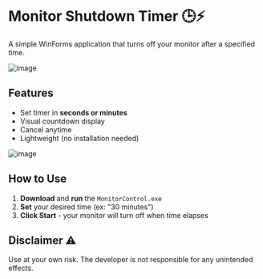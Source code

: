 # Monitor Shutdown Timer 🕒⚡

A simple WinForms application that turns off your monitor after a specified time.

![image](https://github.com/user-attachments/assets/7ae323db-f824-4a2e-8254-7466f98c60c6)


## Features 
- Set timer in **seconds or minutes**
- Visual countdown display
- Cancel anytime
- Lightweight (no installation needed)


![image](https://github.com/user-attachments/assets/b37e6ff2-c3df-43c5-a414-225b130a64a6)


## How to Use 
1. **Download** and **run** the  `MonitorControl.exe`
2. **Set** your desired time (ex: "30 minutes")
3. **Click Start** - your monitor will turn off when time elapses

## Disclaimer ⚠
Use at your own risk. The developer is not responsible for any unintended effects.
